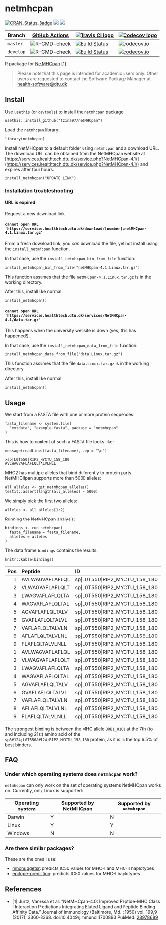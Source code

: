 # netmhcpan

[![CRAN_Status_Badge](http://www.r-pkg.org/badges/version/netmhc2pan)](https://cran.r-project.org/package=netmhc2pan)
[![](http://cranlogs.r-pkg.org/badges/grand-total/netmhc2pan)]( https://CRAN.R-project.org/package=netmhc2pan)
[![](http://cranlogs.r-pkg.org/badges/netmhc2pan)](https://CRAN.R-project.org/package=netmhc2pan)

Branch   |[GitHub Actions](https://github.com/tzina97/netMHCpan/actions)                                     |[![Travis CI logo](pics/TravisCI.png)](https://travis-ci.com)                                                                             |[![Codecov logo](pics/Codecov.png)](https://www.codecov.io)
---------|-------------------------------------------------------------------------------------------------------------|------------------------------------------------------------------------------------------------------------------------------------------|------------------------------------------------------------------------------------------------------------------------------------------------------------------------
`master` |![R-CMD-check](https://github.com/tzina97/netMHCpan/workflows/R-CMD-check/badge.svg?branch=master) |[![Build Status](https://travis-ci.com/tzina97/netMHCpan.svg?branch=master)](https://travis-ci.com/tzina97/netMHCpan) |[![codecov.io](https://codecov.io/gh/tzina97/netMHCpan/branch/main/graph/badge.svg?token=xd9GaYUbPB)](https://codecov.io/gh/tzina97/netMHCpan)
`develop`|![R-CMD-check](https://github.com/tzina97/netMHCpan/workflows/R-CMD-check/badge.svg?branch=develop)|[![Build Status](https://travis-ci.com/tzina97/netMHCpan.svg?branch=develop)](https://travis-ci.com/tzina97/netMHCpan)|[![codecov.io](https://codecov.io/gh/tzina97/netMHCpan/branch/main/graph/badge.svg?token=xd9GaYUbPB)](https://codecov.io/gh/tzina97/netMHCpan)

R package for [NetMHCpan](https://services.healthtech.dtu.dk/service.php?NetMHCpan-4.1/) [1].

> Please note that this page is intended for academic users only. Other users are requested
> to contact the Software Package Manager at health-software@dtu.dk

 

## Install

Use `usethis` (or `devtools`) to install the `netmhcpan` package:

```{r}
usethis::install_github("tzina97/netMHCpan")
```

Load the `netmhcpan` library:

```{r}
library(netmhcpan)
```

Install NetMHCpan to a default folder using `netmhcpan` and a download URL.
The download URL can be obtained from the 
NetMHCpan website at
[https://services.healthtech.dtu.dk/service.php?NetMHCpan-4.1/](https://services.healthtech.dtu.dk/service.php?NetMHCpan-4.1/)
and expires after four hours.

```{r}
install_netmhcpan("UPDATE LINK")
```

### Installation troubleshooting

#### URL is expired

Request a new download link

#### `cannot open URL 'https://services.healthtech.dtu.dk/download/[number]/netMHCpan-4.1.Linux.tar.gz'`

From a fresh download link, you *can* download the file, 
yet not install using the `install_netmhcpan` function.

In that case, use the `install_netmhcpan_bin_from_file` function:
 
```
install_netmhcpan_bin_from_file("netMHCpan-4.1.Linux.tar.gz")
```

This function assumes that the file `netMHCpan-4.1.Linux.tar.gz` is in the working
directory.

After this, install like normal:

```
install_netmhcpan()
```

#### `cannot open URL 'https://services.healthtech.dtu.dk/services/NetMHCpan-4.1/data.tar.gz'`

This happens when the university website is down (yes, this has happened!).

In that case, use the `install_netmhcpan_data_from_file` function:
 
```
install_netmhcpan_data_from_file("data.Linux.tar.gz")
```

This function assumes that the file `data.Linux.tar.gz` is in the working
directory.

After this, install like normal:

```
install_netmhcpan()
```

## Usage

We start from a FASTA file with one or more protein sequences:

```{r}
fasta_filename <- system.file(
  "extdata", "example.fasta", package = "netmhcpan"
)
```

This is how to content of such a FASTA file looks like:

```{r}
message(readLines(fasta_filename), sep = "\n")
```

```
>sp|L0T550|RIP2_MYCTU_158_180
AVLWAGVAFLAFLQLTALVLNLL
```

MHC2 has multiple alleles that bind differently to protein parts.
NetMHCIIpan supports more than 5000 alleles:

```{r}
all_alleles <- get_netmhcpan_alleles()
testit::assert(length(all_alleles) > 5000)
```

We simply pick the first two alleles:

```{r}
alleles <- all_alleles[1:2]
```

Running the NetMHCpan analysis: 

```{r}
bindings <- run_netmhcpan(
  fasta_filename = fasta_filename,
  alleles = alleles
)
```

The data frame `bindings` contains the results:

```{r}
knitr::kable(bindings)
```

| Pos|Peptide         |ID                                     |Allele    | one_minus_log50k|      nM| Rank|
|---:|:---------------|:--------------------------------------|:---------|----------------:|-------:|----:|
|   1|AVLWAGVAFLAFLQL |sp&#124;L0T550&#124;RIP2_MYCTU_158_180 |DRB1_0101 |            0.510|  201.09| 39.0|
|   2|VLWAGVAFLAFLQLT |sp&#124;L0T550&#124;RIP2_MYCTU_158_180 |DRB1_0101 |            0.475|  293.98| 47.0|
|   3|LWAGVAFLAFLQLTA |sp&#124;L0T550&#124;RIP2_MYCTU_158_180 |DRB1_0101 |            0.524|  172.31| 36.0|
|   4|WAGVAFLAFLQLTAL |sp&#124;L0T550&#124;RIP2_MYCTU_158_180 |DRB1_0101 |            0.566|  109.07| 26.0|
|   5|AGVAFLAFLQLTALV |sp&#124;L0T550&#124;RIP2_MYCTU_158_180 |DRB1_0101 |            0.602|   73.94| 19.0|
|   6|GVAFLAFLQLTALVL |sp&#124;L0T550&#124;RIP2_MYCTU_158_180 |DRB1_0101 |            0.680|   31.93|  7.0|
|   7|VAFLAFLQLTALVLN |sp&#124;L0T550&#124;RIP2_MYCTU_158_180 |DRB1_0101 |            0.688|   29.20|  6.5|
|   8|AFLAFLQLTALVLNL |sp&#124;L0T550&#124;RIP2_MYCTU_158_180 |DRB1_0101 |            0.680|   32.04|  7.0|
|   9|FLAFLQLTALVLNLL |sp&#124;L0T550&#124;RIP2_MYCTU_158_180 |DRB1_0101 |            0.669|   35.92|  8.5|
|   1|AVLWAGVAFLAFLQL |sp&#124;L0T550&#124;RIP2_MYCTU_158_180 |DRB1_0102 |            0.346| 1188.96| 38.0|
|   2|VLWAGVAFLAFLQLT |sp&#124;L0T550&#124;RIP2_MYCTU_158_180 |DRB1_0102 |            0.329| 1414.85| 44.0|
|   3|LWAGVAFLAFLQLTA |sp&#124;L0T550&#124;RIP2_MYCTU_158_180 |DRB1_0102 |            0.379|  823.82| 28.0|
|   4|WAGVAFLAFLQLTAL |sp&#124;L0T550&#124;RIP2_MYCTU_158_180 |DRB1_0102 |            0.406|  616.05| 21.0|
|   5|AGVAFLAFLQLTALV |sp&#124;L0T550&#124;RIP2_MYCTU_158_180 |DRB1_0102 |            0.425|  504.55| 17.0|
|   6|GVAFLAFLQLTALVL |sp&#124;L0T550&#124;RIP2_MYCTU_158_180 |DRB1_0102 |            0.458|  353.10| 11.0|
|   7|VAFLAFLQLTALVLN |sp&#124;L0T550&#124;RIP2_MYCTU_158_180 |DRB1_0102 |            0.456|  360.90| 11.0|
|   8|AFLAFLQLTALVLNL |sp&#124;L0T550&#124;RIP2_MYCTU_158_180 |DRB1_0102 |            0.456|  361.54| 11.0|
|   9|FLAFLQLTALVLNLL |sp&#124;L0T550&#124;RIP2_MYCTU_158_180 |DRB1_0102 |            0.442|  420.88| 14.0|

The strongest binding is between the MHC allele `DRB1_0101`
at the 7th (to and including 21st) amino acid of the `sp&#124;L0T550&#124;RIP2_MYCTU_158_180`
protein, as it is in the top 6.5% of best binders.

## FAQ

### Under which operating systems does `netmhcpan` work?

`netmhcpan` can only work on the set of operating systems NetMHCpan
works on. Currently, only Linux is supported:

Operating system|Supported by NetMHCpan|Supported by `netmhcpan`
----------------|------------------------|-------------------------
Darwin          |Y                       |N
Linux           |Y                       |Y
Windows         |N                       |N


### Are there similar packages?

These are the ones I use:

 * [mhcnuggetsr](https://github.com/richelbilderbeek/mhcnuggetsr): predicts
   IC50 values for MHC-I and MHC-II haplotypes
 * [epitope-prediction](https://github.com/jtextor/epitope-prediction): predicts
   IC50 values for MHC-I haplotypes

## References

   * [1] Jurtz, Vanessa et al. “NetMHCpan-4.0: Improved Peptide-MHC Class I Interaction Predictions Integrating       Eluted Ligand and Peptide Binding Affinity Data.” Journal of immunology (Baltimore, Md. : 1950) vol. 199,9 (2017):   3360-3368. doi:10.4049/jimmunol.1700893
   PubMed: [28978689](https://pubmed.ncbi.nlm.nih.gov/28978689/)
